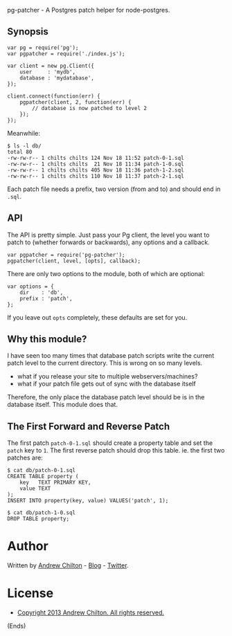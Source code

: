 pg-patcher - A Postgres patch helper for node-postgres.

## Synopsis ##

```
var pg = require('pg');
var pgpatcher = require('./index.js');

var client = new pg.Client({
    user     : 'mydb',
    database : 'mydatabase',
});

client.connect(function(err) {
    pgpatcher(client, 2, function(err) {
        // database is now patched to level 2
    }); 
});
```

Meanwhile:

```
$ ls -l db/
total 80
-rw-rw-r-- 1 chilts chilts 124 Nov 18 11:52 patch-0-1.sql
-rw-rw-r-- 1 chilts chilts  21 Nov 18 11:34 patch-1-0.sql
-rw-rw-r-- 1 chilts chilts 405 Nov 18 11:36 patch-1-2.sql
-rw-rw-r-- 1 chilts chilts 110 Nov 18 11:37 patch-2-1.sql
```

Each patch file needs a prefix, two version (from and to) and should end in ```.sql```.

## API ##

The API is pretty simple. Just pass your Pg client, the level you want to patch to (whether forwards or backwards), any
options and a callback.

```
var pgpatcher = require('pg-patcher');
pgpatcher(client, level, [opts], callback);
```

There are only two options to the module, both of which are optional:

```
var options = {
    dir    : 'db',
    prefix : 'patch',
};
```

If you leave out ```opts``` completely, these defaults are set for you.

## Why this module? ##

I have seen too many times that database patch scripts write the current patch level to the current directory. This is
wrong on so many levels.

* what if you release your site to multiple webservers/machines?
* what if your patch file gets out of sync with the database itself

Therefore, the only place the database patch level should be is in the database itself. This module does that.

## The First Forward and Reverse Patch ##

The first patch ```patch-0-1.sql``` should create a property table and set the ```patch``` key to ```1```. The first
reverse patch should drop this table. ie. the first two patches are:

```
$ cat db/patch-0-1.sql
CREATE TABLE property (
    key   TEXT PRIMARY KEY,
    value TEXT
);
INSERT INTO property(key, value) VALUES('patch', 1);

$ cat db/patch-1-0.sql
DROP TABLE property;
```

# Author #

Written by [Andrew Chilton](http://chilts.org/) - [Blog](http://chilts.org/blog/) -
[Twitter](https://twitter.com/andychilton).

# License #

* [Copyright 2013 Andrew Chilton.  All rights reserved.](http://chilts.mit-license.org/2013/)

(Ends)
